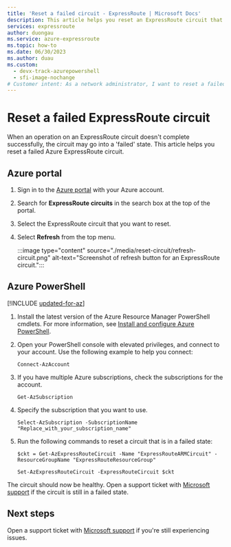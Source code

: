 ```yaml
---
title: 'Reset a failed circuit - ExpressRoute | Microsoft Docs'
description: This article helps you reset an ExpressRoute circuit that is in a failed state.
services: expressroute
author: duongau
ms.service: azure-expressroute
ms.topic: how-to
ms.date: 06/30/2023
ms.author: duau
ms.custom:
  - devx-track-azurepowershell
  - sfi-image-nochange
# Customer intent: As a network administrator, I want to reset a failed ExpressRoute circuit, so that I can restore connectivity and ensure my application services are running smoothly.
---
```


# Reset a failed ExpressRoute circuit

When an operation on an ExpressRoute circuit doesn't complete successfully, the circuit may go into a 'failed' state. This article helps you reset a failed Azure ExpressRoute circuit.

## Azure portal

1. Sign in to the [Azure portal](https://portal.azure.com) with your Azure account.

1. Search for **ExpressRoute circuits** in the search box at the top of the portal.

1. Select the ExpressRoute circuit that you want to reset.

1. Select **Refresh** from the top menu.

    :::image type="content" source="./media/reset-circuit/refresh-circuit.png" alt-text="Screenshot of refresh button for an ExpressRoute circuit."::: 

## Azure PowerShell

[!INCLUDE [updated-for-az](../../includes/hybrid-az-ps.md)]

1. Install the latest version of the Azure Resource Manager PowerShell cmdlets. For more information, see [Install and configure Azure PowerShell](/powershell/azure/install-azure-powershell).

1. Open your PowerShell console with elevated privileges, and connect to your account. Use the following example to help you connect:

   ```azurepowershell-interactive
   Connect-AzAccount
   ```
1. If you have multiple Azure subscriptions, check the subscriptions for the account.

   ```azurepowershell-interactive
   Get-AzSubscription
   ```
1. Specify the subscription that you want to use.

   ```azurepowershell-interactive
   Select-AzSubscription -SubscriptionName "Replace_with_your_subscription_name"
   ```
1. Run the following commands to reset a circuit that is in a failed state:

   ```azurepowershell-interactive
   $ckt = Get-AzExpressRouteCircuit -Name "ExpressRouteARMCircuit" -ResourceGroupName "ExpressRouteResourceGroup"

   Set-AzExpressRouteCircuit -ExpressRouteCircuit $ckt
   ```

The circuit should now be healthy. Open a support ticket with [Microsoft support](https://portal.azure.com/?#blade/Microsoft_Azure_Support/HelpAndSupportBlade) if the circuit is still in a failed state.

## Next steps

Open a support ticket with [Microsoft support](https://portal.azure.com/?#blade/Microsoft_Azure_Support/HelpAndSupportBlade) if you're still experiencing issues.

